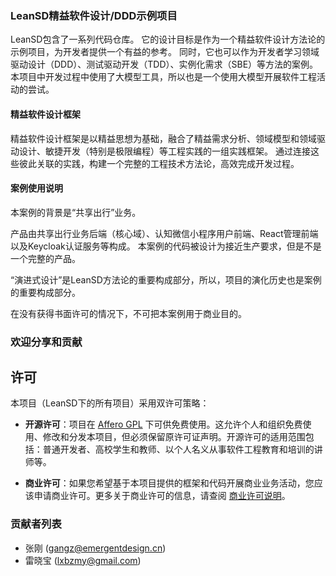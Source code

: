### LeanSD精益软件设计/DDD示例项目

LeanSD包含了一系列代码仓库。
它的设计目标是作为一个精益软件设计方法论的示例项目，为开发者提供一个有益的参考。
同时，它也可以作为开发者学习领域驱动设计（DDD）、测试驱动开发（TDD）、实例化需求（SBE）等方法的案例。
本项目中开发过程中使用了大模型工具，所以也是一个使用大模型开展软件工程活动的尝试。

#### 精益软件设计框架
精益软件设计框架是以精益思想为基础，融合了精益需求分析、领域模型和领域驱动设计、敏捷开发（特别是极限编程）等工程实践的一组实践框架。
通过连接这些彼此关联的实践，构建一个完整的工程技术方法论，高效完成开发过程。

#### 案例使用说明
本案例的背景是“共享出行”业务。

产品由共享出行业务后端（核心域）、认知微信小程序用户前端、React管理前端以及Keycloak认证服务等构成。
本案例的代码被设计为接近生产要求，但是不是一个完整的产品。

“演进式设计”是LeanSD方法论的重要构成部分，所以，项目的演化历史也是案例的重要构成部分。

在没有获得书面许可的情况下，不可把本案例用于商业目的。

### 欢迎分享和贡献

## 许可

本项目（LeanSD下的所有项目）采用双许可策略：

- **开源许可**：项目在 [Affero GPL](https://www.gnu.org/licenses/agpl-3.0.en.html) 下可供免费使用。这允许个人和组织免费使用、修改和分发本项目，但必须保留原许可证声明。开源许可的适用范围包括：普通开发者、高校学生和教师、以个人名义从事软件工程教育和培训的讲师等。

- **商业许可**：如果您希望基于本项目提供的框架和代码开展商业业务活动，您应该申请商业许可。更多关于商业许可的信息，请查阅 [商业许可说明](LICENSE-COMMERCIAL)。


### 贡献者列表
* 张刚  (gangz@emergentdesign.cn)
* 雷晓宝 (lxbzmy@gmail.com)

